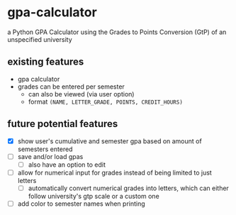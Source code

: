 # gpa-calculator

a Python GPA Calculator using the Grades to Points Conversion (GtP) of an unspecified university

## existing features
* gpa calculator
* grades can be entered per semester
   * can also be viewed (via user option)
   * format `(NAME, LETTER_GRADE, POINTS, CREDIT_HOURS)`


## future potential features
- [x] show user's cumulative and semester gpa based on amount of semesters entered
- [ ] save and/or load gpas
    - [ ] also have an option to edit
- [ ] allow for numerical input for grades instead of being limited to just letters
   - [ ] automatically convert numerical grades into letters, which can either follow university's gtp scale or a custom one
- [ ] add color to semester names when printing
